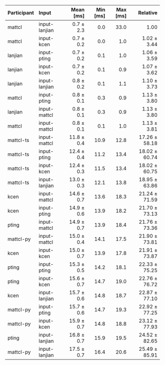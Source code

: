 | Participant | Input | Mean [ms] | Min [ms] | Max [ms] | Relative |
|:---|:---|---:|---:|---:|---:|
| mattcl | input-lanjian | 0.7 ± 2.3 | 0.0 | 33.0 | 1.00 |
| mattcl | input-kcen | 0.7 ± 0.2 | 0.0 | 1.0 | 1.02 ± 3.44 |
| lanjian | input-pting | 0.7 ± 0.2 | 0.1 | 1.0 | 1.06 ± 3.59 |
| lanjian | input-kcen | 0.7 ± 0.2 | 0.1 | 0.9 | 1.07 ± 3.62 |
| lanjian | input-lanjian | 0.8 ± 0.2 | 0.1 | 1.1 | 1.10 ± 3.73 |
| mattcl | input-pting | 0.8 ± 0.1 | 0.3 | 0.9 | 1.13 ± 3.80 |
| lanjian | input-mattcl | 0.8 ± 0.1 | 0.3 | 0.9 | 1.13 ± 3.80 |
| mattcl | input-mattcl | 0.8 ± 0.1 | 0.1 | 1.0 | 1.13 ± 3.81 |
| mattcl-ts | input-mattcl | 11.8 ± 0.4 | 10.9 | 12.8 | 17.26 ± 58.18 |
| mattcl-ts | input-pting | 12.4 ± 0.4 | 11.2 | 13.4 | 18.02 ± 60.74 |
| mattcl-ts | input-kcen | 12.4 ± 0.3 | 11.5 | 13.4 | 18.02 ± 60.75 |
| mattcl-ts | input-lanjian | 13.0 ± 0.3 | 12.1 | 13.8 | 18.95 ± 63.86 |
| kcen | input-mattcl | 14.6 ± 0.7 | 13.6 | 18.3 | 21.24 ± 71.59 |
| kcen | input-pting | 14.9 ± 0.6 | 13.9 | 18.2 | 21.70 ± 73.13 |
| pting | input-mattcl | 14.9 ± 0.7 | 13.9 | 18.4 | 21.76 ± 73.36 |
| mattcl-py | input-mattcl | 15.0 ± 0.4 | 14.1 | 17.5 | 21.90 ± 73.81 |
| kcen | input-kcen | 15.0 ± 0.7 | 13.9 | 17.8 | 21.91 ± 73.87 |
| pting | input-pting | 15.3 ± 0.5 | 14.2 | 18.1 | 22.33 ± 75.25 |
| pting | input-kcen | 15.6 ± 0.7 | 14.7 | 19.0 | 22.76 ± 76.72 |
| kcen | input-lanjian | 15.7 ± 0.6 | 14.8 | 18.7 | 22.87 ± 77.10 |
| mattcl-py | input-pting | 15.7 ± 0.6 | 14.7 | 19.3 | 22.92 ± 77.25 |
| mattcl-py | input-kcen | 15.9 ± 0.7 | 14.8 | 18.8 | 23.12 ± 77.93 |
| pting | input-lanjian | 16.8 ± 0.7 | 15.9 | 19.5 | 24.52 ± 82.65 |
| mattcl-py | input-lanjian | 17.5 ± 0.7 | 16.4 | 20.6 | 25.49 ± 85.91 |
